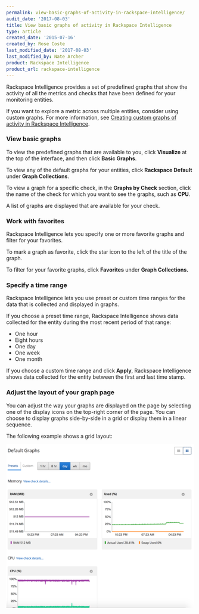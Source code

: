 ```yaml
---
permalink: view-basic-graphs-of-activity-in-rackspace-intelligence/
audit_date: '2017-08-03'
title: View basic graphs of activity in Rackspace Intelligence
type: article
created_date: '2015-07-16'
created_by: Rose Coste
last_modified_date: '2017-08-03'
last_modified_by: Nate Archer
product: Rackspace Intelligence
product_url: rackspace-intelligence
---
```


Rackspace Intelligence provides a set of predefined graphs that show the activity of all
the metrics and checks that have been defined for your monitoring entities. 

If you want to explore a metric across multiple entities, consider using
custom graphs. For more information, see [Creating custom graphs of activity in Rackspace Intelligence](/support/how-to/creating-custom-graphs-of-activity-in-rackspace-intelligence).

### View basic graphs

To view the predefined graphs that are available to you, click **Visualize** at the top
of the interface, and then click **Basic Graphs**.

To view any of the default graphs for your entities, click
**Rackspace Default** under **Graph Collections**.

To view a graph for a specific check, in the **Graphs by Check**
section, click the name of the check for which you want to see the
graphs, such as **CPU**.

A list of graphs are displayed that are available for your check.

### Work with favorites

Rackspace Intelligence lets you specify one or more favorite graphs and
filter for your favorites.

To mark a graph as favorite, click the star icon to the left of the
title of the graph.

To filter for your favorite graphs, click **Favorites** under **Graph
Collections.**

### Specify a time range

Rackspace Intelligence lets you use preset or custom time ranges for the
data that is collected and displayed in graphs.

If you choose a preset time range, Rackspace Intelligence shows data
collected for the entity during the most recent period of that range:

-   One hour
-   Eight hours
-   One day
-   One week
-   One month

If you choose a custom time range and click **Apply**, Rackspace
Intelligence shows data collected for the entity between the first and
last time stamp.

### Adjust the layout of your graph page

You can adjust the way your graphs are displayed on the page by selecting one of
the display icons on the top-right corner of the page. You can choose to display graphs
side-by-side in a grid or display them in a linear sequence. 

The following example shows a grid layout:

![](gridlayout.png)
